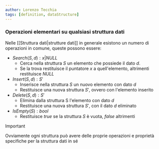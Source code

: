 ```yaml
---
author: Lorenzo Tecchia
tags: [definition, dataStructure]
---
```

### Operazioni elementari su qualsiasi struttura dati
Nelle [[Struttura dati|strutture dati]]  in generale esistono un numero di operazioni in comune, queste possono essere:
- $Search(S, d): x | NULL$ 
	- Cerca nella struttura $S$ un elemento che possiede il dato $d$.
	- Se la trova restituisce il puntatore $x$ a quell'elemento, altrimenti restituisce $NULL$
- $Insert(S,d): S'$
	- Inserisce nella struttura $S$ un nuovo elemento con dato $d$
	- Restituisce una nuova struttura $S'$, ovvero con l'elemento inserito
- $Delete(S,d):S'$
	- Elimina dalla struttura S l'elemento con dato $d$
	- Restituisce una nuova struttura $S'$, con il dato $d$ eliminato
- $IsEmpty(S): bool$
	- Restituisce $true$ se la struttura $S$ è vuota, $false$ altrimenti
<!--ID: 1715263181565-->




>[!important] 
>Ovviamente ogni struttura può avere delle proprie operazioni e proprietà specifiche per la struttura dati in sé

